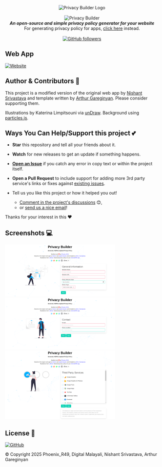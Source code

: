 <div align="center">
  <img src="images/logo.png" alt="Privacy Builder Logo" width="100"><br><br>
  <img src="img/banner.jpg" alt="Privacy Builder">
</div>

<div align="center"><strong>
  <em>An open-source and simple privacy policy generator for your website</em>
</strong>
  
<br>
For generating privacy policy for apps, <a href="https://app-privacy-policy-generator.nisrulz.com/">click here</a> instead.</div>

<br>

<div align="center"><a href="https://github.com/PhoenixR49/privacy-builder">
  <img src="https://img.shields.io/github/followers/digitalmalayali.svg?style=social&amp;label=Follow" alt="GitHub followers">
</a>

</div>

## Web App

[![Website](https://img.shields.io/website?url=https%3A%2F%2Fphoenixr49.github.io%2Fprivacy-builder&logo=github&label=GitHub%20Page)](https://phoenixr49.github.io/privacy-builder)

## Author & Contributors 🙏

This project is a modified version of the original web app by [Nishant Srivastava](https://github.com/nisrulz/nisrulz.github.io#nishant-srivastava) and template written by [Arthur Gareginyan](https://github.com/ArthurGareginyan/privacy-policy-template). Please consider supporting them.

Illustrations by Katerina Limpitsouni via [unDraw](https://undraw.co/). Background using [particles.js](https://github.com/VincentGarreau/particles.js/).

## Ways You Can Help/Support this project 💕

- **Star** this repository and tell all your friends about it.
- **Watch** for new releases to get an update if something happens.
- [**Open an Issue**](https://github.com/PhoenixR49/privacy-builder/issues/new/choose) if you catch any error in copy text or within the project itself.
- **Open a Pull Request** to include support for adding more 3rd party service's links or fixes against [existing issues](https://github.com/PhoenixR49/privacy-builder/issues).

- Tell us you like this project or how it helped you out!

  - [Comment in the project's discussions](https://github.com/PhoenixR49/privacy-builder/discussions) :blush:,
  - or [send us a nice email](mailto:contact@digitalmalayali.in)!

Thanks for your interest in this :heart:

## Screenshots 💻

<img src="images/screenshots/sc_1.png" alt="Privacy Builder" width=360 /><br>
<img src="images/screenshots/sc_2.png" alt="Privacy Builder" width=360 /><br>
<img src="images/screenshots/sc_3.png" alt="Privacy Builder" width=360 />

## License 📝

[![GitHub](https://img.shields.io/github/license/PhoenixR49/privacy-builder)](LICENSE)

© Copyright 2025 Phoenix_R49, Digital Malayali, Nishant Srivastava, Arthur Gareginyan
